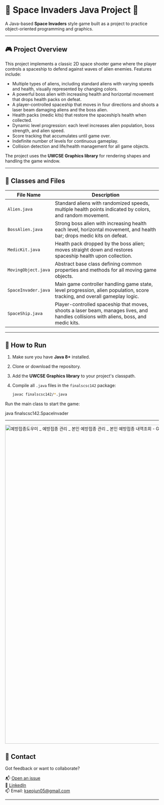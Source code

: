 # 🚀 Space Invaders Java Project 👾

A Java-based **Space Invaders** style game built as a project to practice object-oriented programming and graphics.

---

## 🎮 Project Overview

This project implements a classic 2D space shooter game where the player controls a spaceship to defend against waves of alien enemies. Features include:

- Multiple types of aliens, including standard aliens with varying speeds and health, visually represented by changing colors.
- A powerful boss alien with increasing health and horizontal movement that drops health packs on defeat.
- A player-controlled spaceship that moves in four directions and shoots a laser beam damaging aliens and the boss alien.
- Health packs (medic kits) that restore the spaceship’s health when collected.
- Dynamic level progression: each level increases alien population, boss strength, and alien speed.
- Score tracking that accumulates until game over.
- Indefinite number of levels for continuous gameplay.
- Collision detection and life/health management for all game objects.

The project uses the **UWCSE Graphics library** for rendering shapes and handling the game window.

---

## 📂 Classes and Files

| File Name         | Description                                                      |
|-------------------|------------------------------------------------------------------|
| `Alien.java`      | Standard aliens with randomized speeds, multiple health points indicated by colors, and random movement.  |
| `BossAlien.java`  | Strong boss alien with increasing health each level, horizontal movement, and health bar; drops medic kits on defeat. |
| `MedicKit.java`   | Health pack dropped by the boss alien; moves straight down and restores spaceship health upon collection. |
| `MovingObject.java` | Abstract base class defining common properties and methods for all moving game objects. |
| `SpaceInvader.java` | Main game controller handling game state, level progression, alien population, score tracking, and overall gameplay logic. |
| `SpaceShip.java`  | Player-controlled spaceship that moves, shoots a laser beam, manages lives, and handles collisions with aliens, boss, and medic kits. |

---

## 🚀 How to Run

1. Make sure you have **Java 8+** installed.

2. Clone or download the repository.

3. Add the **UWCSE Graphics library** to your project's classpath.

4. Compile all `.java` files in the `finalscsc142` package:

   ```bash
   javac finalscsc142/*.java
Run the main class to start the game:

java finalscsc142.SpaceInvader

---

<img width="1920" height="1040" alt="예방접종도우미 _ 예방접종 관리 _ 본인 예방접종 관리 _ 본인 예방접종 내역조회 - Google Chrome 6_17_2025 5_34_08 PM" src="https://github.com/user-attachments/assets/bb8a825f-f569-4099-8ed7-9d01b95e6786" />

## 🤝 Contact

Got feedback or want to collaborate?

📬 [Open an issue](https://github.com/SeojunKim05/Programming-space-invader/issues)  
💼 [LinkedIn](https://www.linkedin.com/in/seojun-kim-089b7b339)  
📫 Email: kseojun05@gmail.com

---
